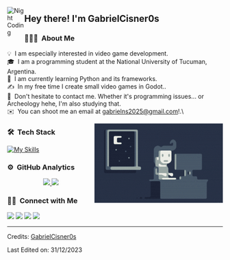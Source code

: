 

<img alt="Night Coding" src="./assets/Hand%20Wave.gif" width='40' align="left"/><h2>Hey there! I'm GabrielCisner0s</h2>

<!-- ## 👋 &nbsp;Hey there! I'm GabrielCisner0s -->

### 👨🏻‍💻 &nbsp;About Me

💡 &nbsp;I am especially interested in video game development.\
🎓 &nbsp;I am a programming student at the National University of Tucuman, Argentina.\
🌱 &nbsp;I am currently learning Python and its frameworks.\
✍️ &nbsp;In my free time I create small video games in Godot..\
💬 &nbsp;Don't hesitate to contact me. Whether it's programming issues... or Archeology hehe, I'm also studying that.\
✉️ &nbsp;You can shoot me an email at gabrielns2025@gmail.com!.\

<img alt="Night Coding" src="https://raw.githubusercontent.com/AVS1508/AVS1508/master/assets/Night-Coding.gif" align="right"/>

### 🛠 &nbsp;Tech Stack

[![My Skills](https://skillicons.dev/icons?i=godot,mysql,vscode,html,css,php,py,java,netbeansl&perline=3)](https://skillicons.dev)


### ⚙️ &nbsp;GitHub Analytics

<p align="center">
<a href="https://github.com/AVS1508">
  <img height="180em" src="https://github-readme-stats-eight-theta.vercel.app/api?username=AVS1508&show_icons=true&theme=algolia&include_all_commits=true&count_private=true"/>
  <img height="180em" src="https://github-readme-stats-eight-theta.vercel.app/api/top-langs/?username=AVS1508&layout=compact&langs_count=8&theme=algolia"/>
</a>
</p>

### 🤝🏻 &nbsp;Connect with Me

<p align="center">

<a href="https://www.linkedin.com/in/gabriel-alejandro-cisneros-37b9a4240/"><img src="https://img.shields.io/badge/-GabrielCisner0s-0077B5?style=flat&logo=Linkedin&logoColor=white"/></a>
<a href="mailto:gabrielns2025@gmail.com"><img src="https://img.shields.io/badge/-gabrielns2025@gmail.com-D14836?style=flat&logo=Gmail&logoColor=white"/></a>
<a href="https://www.instagram.com/gabrielns2025/"><img src="https://img.shields.io/badge/-GabrielCisner0s__-E4405F?style=flat&logo=Instagram&logoColor=white"/></a>
<a href="https://www.facebook.com/profile.php?id=100057352479056&locale=es_LA"><img src="https://img.shields.io/badge/-GabrielCisner0s-1877F2?style=flat&logo=Facebook&logoColor=white"/></a>
</p>

-----
Credits: [GabrielCisner0s](https://github.com/AVS1508)

Last Edited on: 31/12/2023
